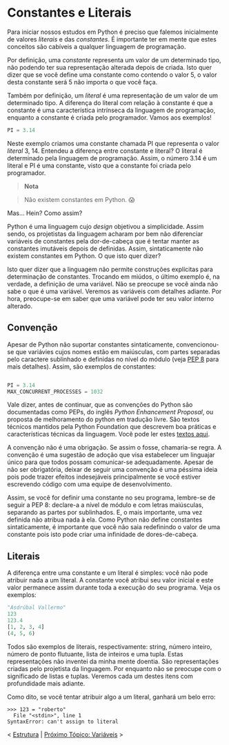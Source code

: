 # Constantes e Literais

Para iniciar nossos estudos em Python é preciso que falemos inicialmente de valores _literais_ e das _constantes_. É importante ter em mente que estes conceitos são cabíveis a qualquer linguagem de programação. 

Por definição, uma _constante_ representa um valor de um determinado tipo, não podendo ter sua representação alterada depois de criada. Isto quer dizer que se você define uma constante como contendo o valor 5, o valor desta constante será 5 não importa o que você faça. 

Também por definição, um _literal_ é uma representação de um valor de um determinado tipo. A diferença do literal com relação à constante é que a constante é uma característica intrínseca da linguagem de programação, enquanto a constante é criada pelo programador. Vamos aos exemplos!

```python
PI = 3.14
```

Neste exemplo criamos uma constante chamada PI que representa o valor _literal_ 3, 14. Entendeu a diferença entre constante e literal? O literal é determinado pela linguagem de programação. Assim, o número 3.14 é um literal e PI é uma constante, visto que a constante foi criada pelo programador.

> **Nota**

> Não existem constantes em Python. 😱

Mas... Hein? Como assim?

Python é uma linguagem cujo _design_ objetivou a simplicidade. Assim sendo, os projetistas da linguagem acharam por bem não diferenciar variáveis de constantes pela dor-de-cabeça que é tentar manter as constantes imutáveis depois de definidas. Assim, sintaticamente não existem constantes em Python. O que isto quer dizer?

Isto quer dizer que a linguagem não permite construções explícitas para determinação de constantes. Trocando em miúdos, o último exemplo é, na verdade, a definição de uma variável. Não se preocupe se você ainda não sabe o que é uma variável. Veremos as variáveis com detalhes adiante. Por hora, preocupe-se em saber que uma variável pode ter seu valor interno alterado. 

## Convenção

Apesar de Python não suportar constantes sintaticamente, convencionou-se que variávies cujos nomes estão em maiúsculas, com partes separadas pelo caractere sublinhado e definidas no nível do módulo (veja [PEP 8](https://www.python.org/dev/peps/pep-0008/) para mais detalhes). Assim, são exemplos de constantes:

```python

PI = 3.14
MAX_CONCURRENT_PROCESSES = 1032
```

Vale dizer, antes de continuar, que as convenções do Python são documentadas como PEPs, do inglês _Python Enhancement Proposal_, ou proposta de melhoramento do python em tradução livre. São textos técnicos mantidos pela Python Foundation que descrevem boa práticas e características técnicas da linguagem. Você pode ler estes [textos aqui](https://www.python.org/dev/peps/).

A convenção não é uma obrigação. Se assim o fosse, chamaria-se regra. A convenção é uma sugestão de adoção que visa estabelecer um linguajar único para que todos possam comunicar-se adequadamente. Apesar de não ser obrigatória, deixar de seguir uma convenção é uma péssima ideia pois pode trazer efeitos indesejáveis principalmente se você estiver escrevendo código com uma equipe de desenvolvimento.

Assim, se você for definir uma constante no seu programa, lembre-se de seguir a PEP 8: declare-a a nível de módulo e com letras maiúsculas, separando as partes por sublinhados. E, o mais importante, uma vez definida não atribua nada à ela. Como Python não define constantes sintaticamente, é importante que você não saia redefinindo o valor de uma constante pois isto pode criar uma infinidade de dores-de-cabeça. 

## Literais

A diferença entre uma constante e um literal é simples: você não pode atribuir nada a um literal. A constante você atribui seu valor inicial e este valor permanece assim durante toda a execução do seu programa. Veja os exemplos:

```python
"Asdrúbal Vallermo"
123
123.4
[1, 2, 3, 4]
(4, 5, 6)
```

Todos são exemplos de literais, respectivamente: string, número inteiro, número de ponto flutuante, lista de inteiros e uma tupla. Estas representações não inventei da minha mente doentia. São representações criadas pelo projetista da linguagem. Por enquanto não se preocupe com o significado de listas e tuplas. Veremos cada um destes itens com profundidade mais adiante.

Como dito, se você tentar atribuir algo a um literal, ganhará um belo erro:

```shell
>>> 123 = "roberto"
  File "<stdin>", line 1
SyntaxError: can't assign to literal
```

< [Estrutura](01-ESTRUTURA.md) | [Próximo Tópico: Variáveis](03-VARIAVEIS.md) >


